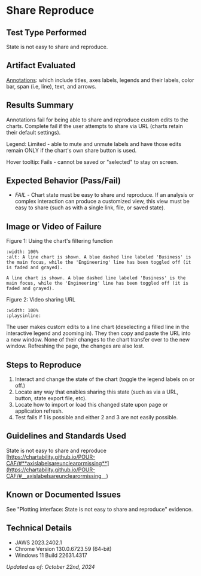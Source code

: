 # Share Reproduce

## Test Type Performed

State is not easy to share and reproduce.

## Artifact Evaluated

[Annotations](https://docs.bokeh.org/en/latest/docs/user_guide/interaction.html): which include titles, axes labels, legends and their labels, color bar, span (i.e, line), text, and arrows.

## Results Summary

Annotations fail for being able to share and reproduce custom edits to the charts. Complete fail if the user attempts to share via URL (charts retain their default settings).

Legend: Limited - able to mute and unmute labels and have those edits remain ONLY if the chart's own share button is used.

Hover tooltip: Fails - cannot be saved or "selected" to stay on screen.

## Expected Behavior (Pass/Fail)

- _FAIL_ - Chart state must be easy to share and reproduce. If an analysis or complex interaction can produce a customized view, this view must be easy to share (such as with a single link, file, or saved state).

## Image or Video of Failure

Figure 1: Using the chart's filtering function

```{figure} ./assets/annotations_share-reproduce_1.png
:width: 100%
:alt: A line chart is shown. A blue dashed line labeled 'Business' is the main focus, while the 'Engineering' line has been toggled off (it is faded and grayed).

A line chart is shown. A blue dashed line labeled 'Business' is the main focus, while the 'Engineering' line has been toggled off (it is faded and grayed).
```

Figure 2: Video sharing URL

```{video} ./assets/annotations_share-reproduce_2.mp4
:width: 100%
:playsinline:
```

The user makes custom edits to a line chart (deselecting a filled line in the interactive legend and zooming in). They then copy and paste the URL into a new window. None of their changes to the chart transfer over to the new window. Refreshing the page, the changes are also lost.

## Steps to Reproduce

1. Interact and change the state of the chart (toggle the legend labels on or off.)
2. Locate any way that enables sharing this state (such as via a URL, button, state export file, etc).
3. Locate how to import or load this changed state upon page or application refresh.
4. Test fails if 1 is possible and either 2 and 3 are not easily possible.

## Guidelines and Standards Used

State is not easy to share and reproduce [https://chartability.github.io/POUR-CAF/#**axislabelsareunclearormissing**](https://chartability.github.io/POUR-CAF/#__axislabelsareunclearormissing__)

<!-- ## Related Evidence
See "Plotting interface: State is not easy to share and reproduce" evidence.  -->

## Known or Documented Issues

See "Plotting interface: State is not easy to share and reproduce" evidence.

## Technical Details

- JAWS 2023.2402.1
- Chrome Version 130.0.6723.59 (64-bit)
- Windows 11 Build 22631.4317

_Updated as of: October 22nd, 2024_

<!-- ## Notes

Downloading the current state of the chart is an awesome feature for accessibility, but I also recommend adding url queries to any online application/demo where people are able to manipulate the view of a chart or charts as well. For example, if plot tools are used to change the coordinates or view of a chart or (for the scatter plot) if dropdowns/tabs or other interface elements can be interacted with to change the application state, that exact state can be accessed by someone else simply by sharing the user's current URL. Google maps (accessed via browser) is incredible at this. They encode zoom, angle of view, coordinates, and current user selection in the URL for the sake of sharing interaction state. -->
